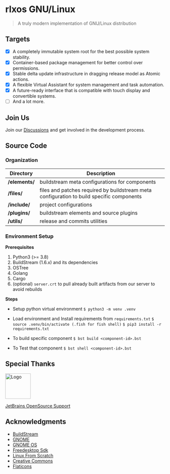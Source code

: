 # rlxos GNU/Linux
> A truly modern implementation of GNU/Linux distribution

## Targets
- [x] A completely immutable system root for the best possible system stability.
- [x] Container-based package management for better control over permissions.
- [x] Stable delta update infrastructure in dragging release model as Atomic actions.
- [x] A flexible Virtual Assistant for system management and task automation.
- [x] A future-ready interface that is compatible with touch display and convertible systems.
- [ ] And a lot more.

## Join Us
Join our [Discussions](https://github.com/itsManjeet/rlxos/discussions) and get involved in the development process.

## Source Code

### Organization

| **Directory**  | **Description**                                                                           |
|----------------|-------------------------------------------------------------------------------------------|
| **/elements/** | buildstream meta configurations for components                                            |
| **/files/**    | files and patches required by buildstream meta configuration to build specific components |
| **/include/**  | project configurations                                                                    |
| **/plugins/**  | buildstream elements and source plugins                                                   |
| **/utils/**    | release and commits utilities                                                             |


### Environment Setup

**Prerequisites**

1. Python3 (>= 3.8)
2. BuildStream (1.6.x) and its dependencies
3. OSTree
4. Golang
5. Cargo
6. (optional) `server.crt` to pull already built artifacts from our server to avoid rebuilds  

**Steps**

- Setup python virtual environment
  `$ python3 -m venv .venv`

- Load environment and Install requirements from `requirements.txt`
  `$ source .venv/bin/activate (.fish for fish shell)`
  `$ pip3 install -r requirements.txt`

- To build specific component
  `$ bst build <component-id>.bst`

- To Test that component
  `$ bst shell <component-id>.bst`


## Special Thanks

<img src="https://resources.jetbrains.com/storage/products/company/brand/logos/jb_beam.png" alt="Logo" width="80" height="80">

[JetBrains OpenSource Support](https://jb.gg/OpenSourceSupport)

## Acknowledgments

- [BuildStream](https://buildstream.build)
- [GNOME](https://gnome.org)
- [GNOME OS](https://os.gnome.org)
- [Freedesktop Sdk](https://freedesktop-sdk.io)
- [Linux From Scratch](https://linuxfromscratch.org)
- [Creative Commons](https://creativecommons.org/)
- [Flaticons](https://www.flaticon.com/)